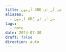```yaml
---
title: آزمون GRE جی آر ای
aliases:
  - آزمون GRE جی آر ای
tags:
  - note
date: 2024-07-30
draft: false
direction: auto
---
```




